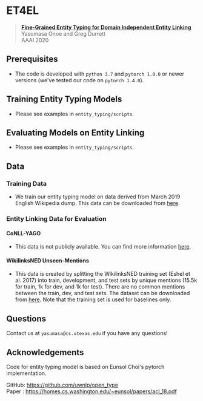 # ET4EL

> [**Fine-Grained Entity Typing for Domain Independent Entity Linking**](https://arxiv.org/pdf/1909.05780.pdf)<br/>
> Yasumasa Onoe and Greg Durrett<br/>
> AAAI 2020


## Prerequisites

* The code is developed with `python 3.7` and `pytorch 1.0.0` or newer versions (we've tested our code on `pytorch 1.4.0`).  


## Training Entity Typing Models

* Please see examples in `entity_typing/scripts`.

## Evaluating Models on Entity Linking

* Please see examples in `entity_typing/scripts`.


## Data

### Training Data 

* We train our entity typing model on data derived from March 2019 English Wikipedia dump. This data can be downloaded from [here](https://drive.google.com/file/d/1m9CPaehSjlsFA6Na-bYZ2GWt_kzyfJTo/view?usp=sharing).

### Entity Linking Data for Evaluation

#### CoNLL-YAGO

* This data is not publicly available. You can find more information [here](https://www.mpi-inf.mpg.de/departments/databases-and-information-systems/research/yago-naga/aida/downloads/).


#### WikilinksNED Unseen-Mentions   

* This data is created by splitting the WikilinksNED training set (Eshel et al. 2017) into train, development, and test sets by unique mentions (15.5k for train, 1k for dev, and 1k for test). There are no common mentions between the train, dev, and test sets. The dataset can be downloaded from [here](https://drive.google.com/a/utexas.edu/file/d/1jANXLqsDwZvRBxhgDRryOQgClqyzciII/view?usp=drive_web). Note that the training set is used for baselines only.

## Questions
Contact us at `yasumasa@cs.utexas.edu` if you have any questions!


## Acknowledgements
Code for entity typing model is based on Eunsol Choi's pytorch implementation.

GitHub: https://github.com/uwnlp/open_type<br/>
Paper : https://homes.cs.washington.edu/~eunsol/papers/acl_18.pdf

